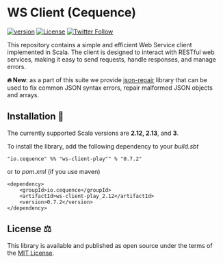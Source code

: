 # WS Client (Cequence)
[![version](https://img.shields.io/badge/version-0.7.2-green.svg)](https://cequence.io) [![License](https://img.shields.io/badge/License-MIT-lightgrey.svg)](https://opensource.org/licenses/MIT) [![Twitter Follow](https://img.shields.io/twitter/follow/cequence_io?style=social)](https://twitter.com/0xbnd)

This repository contains a simple and efficient Web Service client implemented in Scala. The client is designed to interact with RESTful web services, making it easy to send requests, handle responses, and manage errors.

**🔥 New**: as a part of this suite we provide [json-repair](./json-repair/README.md) library that can be used to fix common JSON syntax errors, repair malformed JSON objects and arrays.

## Installation 🚀

The currently supported Scala versions are **2.12, 2.13**, and **3**.

To install the library, add the following dependency to your *build.sbt*

```
"io.cequence" %% "ws-client-play"" % "0.7.2"
```

or to *pom.xml* (if you use maven)

```
<dependency>
    <groupId>io.cequence</groupId>
    <artifactId>ws-client-play_2.12</artifactId>
    <version>0.7.2</version>
</dependency>
```

## License ⚖️

This library is available and published as open source under the terms of the [MIT License](https://opensource.org/licenses/MIT).